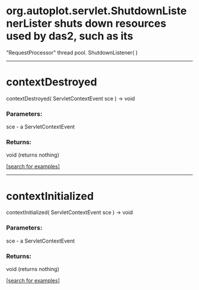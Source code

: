 # org.autoplot.servlet.ShutdownListenerLister shuts down resources used by das2, such as its 
 "RequestProcessor" thread pool.
ShutdownListener( )


***
<a name="contextDestroyed"></a>
# contextDestroyed
contextDestroyed( ServletContextEvent sce ) &rarr; void



### Parameters:
sce - a ServletContextEvent

### Returns:
void (returns nothing)


<a href="https://github.com/autoplot/dev/search?q=contextDestroyed&unscoped_q=contextDestroyed">[search for examples]</a>

***
<a name="contextInitialized"></a>
# contextInitialized
contextInitialized( ServletContextEvent sce ) &rarr; void



### Parameters:
sce - a ServletContextEvent

### Returns:
void (returns nothing)


<a href="https://github.com/autoplot/dev/search?q=contextInitialized&unscoped_q=contextInitialized">[search for examples]</a>

